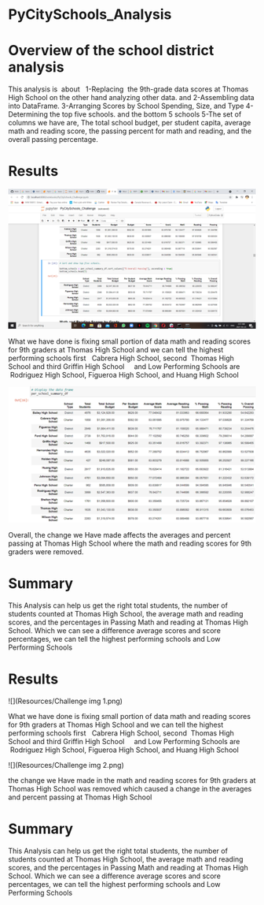 # PyCitySchools_Analysis 



# Overview of the school district analysis
This analysis is  about  
1-Replacing  the 9th-grade data scores at Thomas High School on the other hand analyzing other data. and
2-Assembling data into DataFrame.
3-Arranging Scores by School Spending, Size, and Type
4-Determining the top five schools. and the bottom 5 schools
5-The set of columns we have are, The total school budget, per student capita, average math and reading score, the passing percent for math and reading, and the overall passing percentage.




# Results



  ![](Resources/Challenge%20img%201.png)




What we have done is fixing small portion of data math and reading scores for 9th graders at Thomas High School and we can tell the highest performing schools first   Cabrera High School, second  Thomas High School and third Griffin High School     and Low Performing Schools are  Rodriguez High School, Figueroa High School, and Huang High School



   ![](Resources/Challenge%20img%202.png)

Overall, the change we Have made affects the averages and percent passing at Thomas High School where the math and reading scores for 9th graders were removed.

# Summary
This Analysis can help us get the right total students, the number of students counted at Thomas High School, the average math and reading scores, and the percentages in Passing Math and reading at Thomas High School. Which we can see a difference average scores and score percentages, we can tell the highest performing schools
and Low Performing Schools

# Results


![](Resources/Challenge img 1.png)




What we have done is fixing small portion of data math and reading scores for 9th graders at Thomas High School and we can tell the highest performing schools first   Cabrera High School, second  Thomas High School and third Griffin High School     and Low Performing Schools are  Rodriguez High School, Figueroa High School, and Huang High School


![](Resources/Challenge img 2.png)

the change we Have made in the math and reading scores for 9th graders at Thomas High School was removed which caused a change in the averages and percent passing at Thomas    High School

# Summary
This Analysis can help us get the right total students, the number of students counted at Thomas High School, the average math and reading scores, and the percentages in Passing Math and reading at Thomas High School. Which we can see a difference average scores and score percentages, we can tell the highest performing schools
and Low Performing Schools
